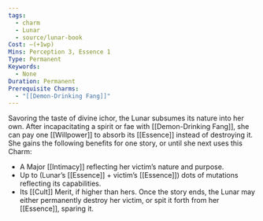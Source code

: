```yaml
---
tags:
  - charm
  - Lunar
  - source/lunar-book
Cost: —(+1wp)
Mins: Perception 3, Essence 1
Type: Permanent
Keywords:
  - None
Duration: Permanent
Prerequisite Charms:
  - "[[Demon-Drinking Fang]]"
---
```

Savoring the taste of divine ichor, the Lunar subsumes its nature into her own. After incapacitating a spirit or fae with [[Demon-Drinking Fang]], she can pay one [[Willpower]] to absorb its [[Essence]] instead of destroying it. She gains the following benefits for one story, or until she next uses this Charm: 
-  A Major [[Intimacy]] reflecting her victim’s nature and purpose. 
-  Up to (Lunar’s [[Essence]] + victim’s [[Essence]]) dots of mutations reflecting its capabilities. 
-  Its [[Cult]] Merit, if higher than hers. Once the story ends, the Lunar may either permanently destroy her victim, or spit it forth from her [[Essence]], sparing it.